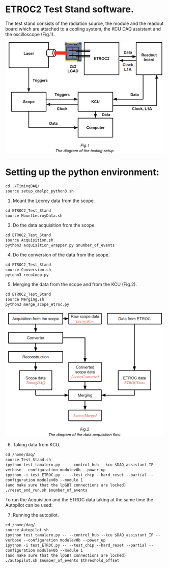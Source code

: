 # ETROC2 Test Stand software.
The test stand consists of the radiation source, the module and the readout board which are attached to a cooling system, the KCU DAQ assistant and the oscilloscope (Fig.1).

<img src="./diagrams/the_setup.png" width=500></img>

# Setting up the python environment:
```
cd ./TimingDAQ/
source setup_cmslpc_python3.sh
``` 

1) Mount the Lecroy data from the scope.
```
cd ETROC2_Test_Stand
source MountLecroyData.sh 
```

3) Do the data acquisition from the scope.
```
cd ETROC2_Test_Stand
source Acquisition.sh
python3 acquisition_wrapper.py $number_of_events
```

4) Do the conversion of the data from the scope.
```
cd ETROC2_Test_Stand
source Conversion.sh
pytohn3 recoLoop.py
```

5) Merging the data from the scope and from the KCU (Fig.2).
```
cd ETROC2_Test_Stand
source Merging.sh
python3 merge_scope_etroc.py
```

<img src="./diagrams/data_flow.png" width=500></img>

6) Taking data from KCU.
```
cd /home/daq/
source Test_Stand.sh
ipython test_tamalero.py -- --control_hub --kcu $DAQ_assistant_IP --verbose --configuration modulev0b --power_up
ipython -i test_ETROC.py -- --test_chip --hard_reset --partial --configuration modulev0b --module 1 
(and make sure that the lpGBT connections are locked)
./reset_and_run.sh $number_of_events
```

To run the Acquisition and the ETROC data taking at the same time the Autopilot can be used:

7) Running the autopilot.
```
cd /home/daq/
source Autopilot.sh
ipython test_tamalero.py -- --control_hub --kcu $DAQ_assistant_IP --verbose --configuration modulev0b --power_up
ipython -i test_ETROC.py -- --test_chip --hard_reset --partial --configuration modulev0b --module 1 
(and make sure that the lpGBT connections are locked)
./autopilot.sh $number_of_events $threshold_offset
```
